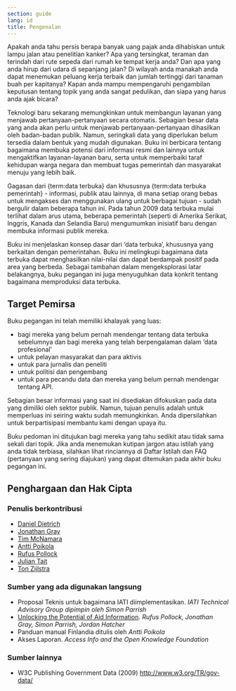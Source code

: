 ```yaml
---
section: guide
lang: id
title: Pengenalan
---
```


Apakah anda tahu persis berapa banyak uang pajak anda dihabiskan untuk lampu jalan atau penelitian kanker? Apa yang tersingkat, teraman dan terindah dari rute sepeda dari rumah ke tempat kerja anda? Dan apa yang anda hirup dari udara di sepanjang jalan? Di wilayah anda manakah anda dapat menemukan peluang kerja terbaik dan jumlah tertinggi dari tanaman buah per kapitanya? Kapan anda mampu mempengaruhi pengambilan keputusan tentang topik yang anda sangat pedulikan, dan siapa yang harus anda ajak bicara?

Teknologi baru sekarang memungkinkan untuk membangun layanan yang menjawab pertanyaan-pertanyaan secara otomatis. Sebagian besar data yang anda akan perlu untuk menjawab pertanyaan-pertanyaan dihasilkan oleh badan-badan publik. Namun, seringkali data yang diperlukan belum tersedia dalam bentuk yang mudah digunakan. Buku ini berbicara tentang bagaimana membuka potensi dari informasi resmi dan lainnya untuk mengaktifkan layanan-layanan baru, serta untuk memperbaiki taraf kehidupan warga negara dan membuat tugas pemerintah dan masyarakat menuju yang lebih baik.

Gagasan dari {term:data terbuka} dan khususnya {term:data terbuka pemerintah} - informasi, publik atau lainnya, di mana setiap orang bebas untuk mengakses dan menggunakan ulang untuk berbagai tujuan - sudah bergulir dalam beberapa tahun ini. Pada tahun 2009 data terbuka mulai terlihat dalam arus utama, beberapa pemerintah (seperti di Amerika Serikat, Inggris, Kanada dan Selandia Baru) mengumumkan inisiatif baru dengan membuka informasi publik mereka.

Buku ini menjelaskan konsep dasar dari ‘data terbuka’, khususnya yang berkaitan dengan pemerintahan. Buku ini melingkupi bagaimana data terbuka dapat menghasilkan nilai-nilai dan dapat berdampak positif pada area yang berbeda. Sebagai tambahan dalam mengeksplorasi latar belakangnya, buku pegangan ini juga menyuguhkan data konkrit tentang bagaimana memproduksi data terbuka.

## Target Pemirsa

Buku pegangan ini telah memiliki khalayak yang luas:

-   bagi mereka yang belum pernah mendengar tentang data terbuka sebelumnya dan bagi mereka yang telah berpengalaman dalam ‘data profesional’
-   untuk pelayan masyarakat dan para aktivis
-   untuk para jurnalis dan peneliti
-   untuk politisi dan pengembang
-   untuk para pecandu data dan mereka yang belum pernah mendengar tentang API.

Sebagian besar informasi yang saat ini disediakan difokuskan pada data yang dimiliki oleh sektor publik. Namun, tujuan penulis adalah untuk memperluas ini seiring waktu sudah memungkinkan. Anda dipersilahkan untuk berpartisipasi membantu kami dengan upaya itu.

Buku pedoman ini ditujukan bagi mereka yang tahu sedikit atau tidak sama sekali dari topik. Jika anda menemukan kutipan jargon atau istilah yang anda tidak terbiasa, silahkan lihat rinciannya di Daftar Istilah dan FAQ (pertanyaan yang sering diajukan) yang dapat ditemukan pada akhir buku pegangan ini.

## Penghargaan dan Hak Cipta

### Penulis berkontribusi

-   [Daniel Dietrich](http://ddie.me/)
-   [Jonathan Gray](http://jonathangray.org/)
-   [Tim McNamara](http://timmcnamara.co.nz)
-   [Antti Poikola](http://apoikola.wordpress.com/)
-   [Rufus Pollock](http://rufuspollock.org/)
-   [Julian Tait](http://www.littlestar.tv/)
-   [Ton Zijlstra](http://www.zylstra.org/)

### Sumber yang ada digunakan langsung

-   Proposal Teknis untuk bagaimana IATI diimplementasikan. *IATI Technical Advisory Group dipimpin oleh Simon Parrish*
-   [Unlocking the Potential of Aid Information](http://www.unlockingaid.info/). *Rufus Pollock, Jonathan Gray, Simon Parrish, Jordan Hatcher*
-   Panduan manual Finlandia ditulis oleh *Antti Poikola*
-   Akses Laporan. *Access Info and the Open Knowledge Foundation*

### Sumber lainnya

-   W3C Publishing Government Data (2009) <http://www.w3.org/TR/gov-data/>
